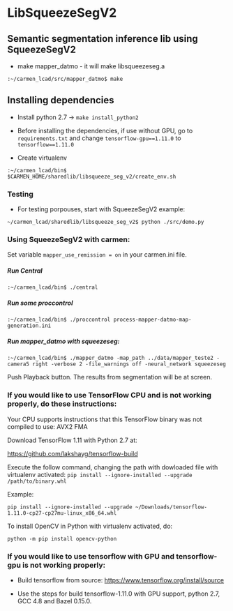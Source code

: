 # LibSqueezeSegV2

## Semantic segmentation inference lib using SqueezeSegV2

* make mapper_datmo - it will make libsqueezeseg.a
```
:~/carmen_lcad/src/mapper_datmo$ make
```

## Installing dependencies

* Install python 2.7 -> ```make install_python2```

* Before installing the dependencies, if use without GPU, go to `requirements.txt` and change
`tensorflow-gpu==1.11.0` to `tensorflow==1.11.0`

* Create virtualenv
```
:~/carmen_lcad/bin$ $CARMEN_HOME/sharedlib/libsqueeze_seg_v2/create_env.sh
```

### Testing
* For testing porpouses, start with SqueezeSegV2 example:
```
~/carmen_lcad/sharedlib/libsqueeze_seg_v2$ python ./src/demo.py
```

### Using SqueezeSegV2 with carmen:

Set variable `mapper_use_remission = on` in your carmen.ini file.

##### Run Central
```
:~/carmen_lcad/bin$ ./central
```

##### Run some proccontrol
```
:~/carmen_lcad/bin$ ./proccontrol process-mapper-datmo-map-generation.ini
```

##### Run mapper_datmo with squeezeseg:
```
:~/carmen_lcad/bin$ ./mapper_datmo -map_path ../data/mapper_teste2 -camera5 right -verbose 2 -file_warnings off -neural_network squeezeseg
```

Push Playback button. The results from segmentation will be at screen.




### If you would like to use TensorFlow CPU and is not working properly, do these instructions: 

Your CPU supports instructions that this TensorFlow binary was not compiled to use: AVX2 FMA

Download TensorFlow 1.11 with Python 2.7 at:

https://github.com/lakshayg/tensorflow-build

Execute the follow command, changing the path with dowloaded file with virtualenv activated:
`pip install --ignore-installed --upgrade /path/to/binary.whl`

Example:
```
pip install --ignore-installed --upgrade ~/Downloads/tensorflow-1.11.0-cp27-cp27mu-linux_x86_64.whl 
```

To install OpenCV in Python with virtualenv activated, do:
```
python -m pip install opencv-python
```

### If you would like to use tensorflow with GPU and tensorflow-gpu is not working properly:

* Build tensorflow from source:
https://www.tensorflow.org/install/source

* Use the steps for build tensorflow-1.11.0 with GPU support, python 2.7, GCC 4.8 and Bazel 0.15.0.
